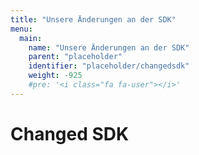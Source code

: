 ```yaml
---
title: "Unsere Änderungen an der SDK"
menu:
  main:
    name: "Unsere Änderungen an der SDK"
    parent: "placeholder"
    identifier: "placeholder/changedsdk"
    weight: -925
    #pre: '<i class="fa fa-user"></i>'
---
```


# Changed SDK
